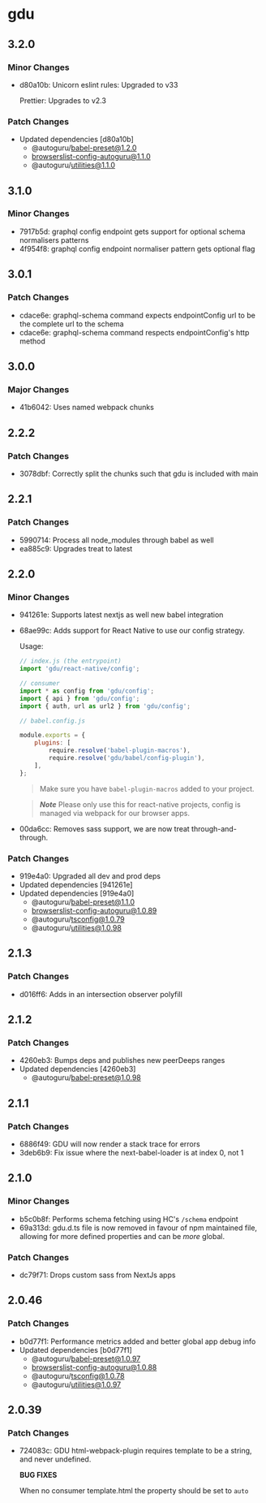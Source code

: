 # gdu

## 3.2.0

### Minor Changes

-   d80a10b: Unicorn eslint rules: Upgraded to v33

    Prettier: Upgrades to v2.3

### Patch Changes

-   Updated dependencies [d80a10b]
    -   @autoguru/babel-preset@1.2.0
    -   browserslist-config-autoguru@1.1.0
    -   @autoguru/utilities@1.1.0

## 3.1.0

### Minor Changes

-   7917b5d: graphql config endpoint gets support for optional schema
    normalisers patterns
-   4f954f8: graphql config endpoint normaliser pattern gets optional flag

## 3.0.1

### Patch Changes

-   cdace6e: graphql-schema command expects endpointConfig url to be the
    complete url to the schema
-   cdace6e: graphql-schema command respects endpointConfig's http method

## 3.0.0

### Major Changes

-   41b6042: Uses named webpack chunks

## 2.2.2

### Patch Changes

-   3078dbf: Correctly split the chunks such that gdu is included with main

## 2.2.1

### Patch Changes

-   5990714: Process all node_modules through babel as well
-   ea885c9: Upgrades treat to latest

## 2.2.0

### Minor Changes

-   941261e: Supports latest nextjs as well new babel integration
-   68ae99c: Adds support for React Native to use our config strategy.

    Usage:

    ```js
    // index.js (the entrypoint)
    import 'gdu/react-native/config';
    ```

    ```js
    // consumer
    import * as config from 'gdu/config';
    import { api } from 'gdu/config';
    import { auth, url as url2 } from 'gdu/config';
    ```

    ```js
    // babel.config.js

    module.exports = {
    	plugins: [
    		require.resolve('babel-plugin-macros'),
    		require.resolve('gdu/babel/config-plugin'),
    	],
    };
    ```

    > Make sure you have `babel-plugin-macros` added to your project.

    > _**Note**_ Please only use this for react-native projects, config is
    > managed via webpack for our browser apps.

-   00da6cc: Removes sass support, we are now treat through-and-through.

### Patch Changes

-   919e4a0: Upgraded all dev and prod deps
-   Updated dependencies [941261e]
-   Updated dependencies [919e4a0]
    -   @autoguru/babel-preset@1.1.0
    -   browserslist-config-autoguru@1.0.89
    -   @autoguru/tsconfig@1.0.79
    -   @autoguru/utilities@1.0.98

## 2.1.3

### Patch Changes

-   d016ff6: Adds in an intersection observer polyfill

## 2.1.2

### Patch Changes

-   4260eb3: Bumps deps and publishes new peerDeeps ranges
-   Updated dependencies [4260eb3]
    -   @autoguru/babel-preset@1.0.98

## 2.1.1

### Patch Changes

-   6886f49: GDU will now render a stack trace for errors
-   3deb6b9: Fix issue where the next-babel-loader is at index 0, not 1

## 2.1.0

### Minor Changes

-   b5c0b8f: Performs schema fetching using HC's `/schema` endpoint
-   69a313d: gdu.d.ts file is now removed in favour of npm maintained file,
    allowing for more defined properties and can be _more_ global.

### Patch Changes

-   dc79f71: Drops custom sass from NextJs apps

## 2.0.46

### Patch Changes

-   b0d77f1: Performance metrics added and better global app debug info
-   Updated dependencies [b0d77f1]
    -   @autoguru/babel-preset@1.0.97
    -   browserslist-config-autoguru@1.0.88
    -   @autoguru/tsconfig@1.0.78
    -   @autoguru/utilities@1.0.97

## 2.0.39

### Patch Changes

-   724083c: GDU html-webpack-plugin requires template to be a string, and never
    undefined.

    **BUG FIXES**

    When no consumer template.html the property should be set to `auto`

